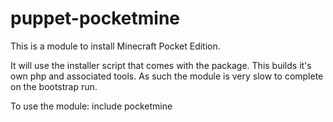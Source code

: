 puppet-pocketmine
=================

This is a module to install Minecraft Pocket Edition.

It will use the installer script that comes with the package.
This builds it's own php and associated tools.  As such
the module is very slow to complete on the bootstrap run.

To use the module:
include pocketmine


